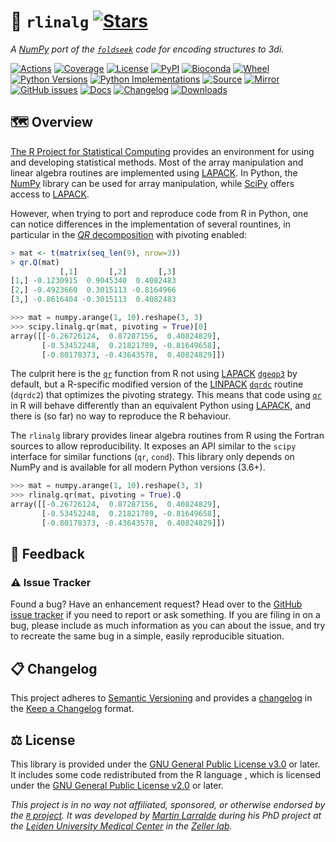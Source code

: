 # 🚀 `rlinalg` [![Stars](https://img.shields.io/github/stars/althonos/mini3di.svg?style=social&maxAge=3600&label=Star)](https://github.com/althonos/mini3di/stargazers)

*A [NumPy](https://numpy.org/) port of the [`foldseek`](https://github.com/steineggerlab/foldseek) code for encoding structures to 3di.*

[![Actions](https://img.shields.io/github/actions/workflow/status/althonos/mini3di/test.yml?branch=main&logo=github&style=flat-square&maxAge=300)](https://github.com/althonos/mini3di/actions)
[![Coverage](https://img.shields.io/codecov/c/gh/althonos/mini3di?style=flat-square&maxAge=3600)](https://codecov.io/gh/althonos/mini3di/)
[![License](https://img.shields.io/badge/license-GPLv3-blue.svg?style=flat-square&maxAge=2678400)](https://choosealicense.com/licenses/gpl-3.0/)
[![PyPI](https://img.shields.io/pypi/v/mini3di.svg?style=flat-square&maxAge=3600)](https://pypi.org/project/mini3di)
[![Bioconda](https://img.shields.io/conda/vn/bioconda/mini3di?style=flat-square&maxAge=3600&logo=anaconda)](https://anaconda.org/bioconda/mini3di)
[![Wheel](https://img.shields.io/pypi/wheel/mini3di.svg?style=flat-square&maxAge=3600)](https://pypi.org/project/mini3di/#files)
[![Python Versions](https://img.shields.io/pypi/pyversions/mini3di.svg?style=flat-square&maxAge=3600)](https://pypi.org/project/mini3di/#files)
[![Python Implementations](https://img.shields.io/badge/impl-universal-success.svg?style=flat-square&maxAge=3600&label=impl)](https://pypi.org/project/mini3di/#files)
[![Source](https://img.shields.io/badge/source-GitHub-303030.svg?maxAge=2678400&style=flat-square)](https://github.com/althonos/mini3di/)
[![Mirror](https://img.shields.io/badge/mirror-EMBL-009f4d?style=flat-square&maxAge=2678400)](https://git.embl.de/larralde/mini3di/)
[![GitHub issues](https://img.shields.io/github/issues/althonos/mini3di.svg?style=flat-square&maxAge=600)](https://github.com/althonos/mini3di/issues)
[![Docs](https://img.shields.io/readthedocs/mini3di/latest?style=flat-square&maxAge=600)](https://mini3di.readthedocs.io)
[![Changelog](https://img.shields.io/badge/keep%20a-changelog-8A0707.svg?maxAge=2678400&style=flat-square)](https://github.com/althonos/mini3di/blob/master/CHANGELOG.md)
[![Downloads](https://img.shields.io/pypi/dm/mini3di?style=flat-square&color=303f9f&maxAge=86400&label=downloads)](https://pepy.tech/project/mini3di)

## 🗺️ Overview

[The R Project for Statistical Computing](https://www.r-project.org/) provides
an environment for using and developing statistical methods. Most of the array
manipulation and linear algebra routines are implemented using 
[LAPACK]. In Python, the [NumPy] library can be used for array manipulation, 
while [SciPy] offers access to [LAPACK]. 

However, when trying to port and reproduce code from R in Python, one can 
notice differences in the implementation of several rountines, in particular
in the [$QR$ decomposition](https://en.wikipedia.org/wiki/QR_decomposition) 
with pivoting enabled:

```r
> mat <- t(matrix(seq_len(9), nrow=3))
> qr.Q(mat)
           [,1]       [,2]       [,3]
[1,] -0.1230915  0.9045340  0.4082483
[2,] -0.4923660  0.3015113 -0.8164966
[3,] -0.8616404 -0.3015113  0.4082483
```

```python
>>> mat = numpy.arange(1, 10).reshape(3, 3)
>>> scipy.linalg.qr(mat, pivoting = True)[0]
array([[-0.26726124,  0.87287156,  0.40824829],
       [-0.53452248,  0.21821789, -0.81649658],
       [-0.80178373, -0.43643578,  0.40824829]])
```

The culprit here is the [`qr`] function from R not using [LAPACK] [`dgeqp3`] 
by default, but a R-specific modified version of the [LINPACK] [`dqrdc`] 
routine (`dqrdc2`) that optimizes the pivoting strategy. This means that code 
using [`qr`] in R will behave differently than an equivalent Python using 
[LAPACK], and there is (so far) no way to reproduce the R behaviour.

The `rlinalg` library provides linear algebra routines from R using the 
Fortran sources to allow reproducibility. It exposes an API similar to 
the `scipy` interface for similar functions (`qr`, `cond`).
This library only depends on NumPy and is available for all modern Python 
versions (3.6+).

```python
>>> mat = numpy.arange(1, 10).reshape(3, 3)
>>> rlinalg.qr(mat, pivoting = True).Q
array([[-0.26726124,  0.87287156,  0.40824829],
       [-0.53452248,  0.21821789, -0.81649658],
       [-0.80178373, -0.43643578,  0.40824829]])
```

[`qr`]: https://www.rdocumentation.org/packages/base/versions/3.6.2/topics/qr
[LAPACK]: https://www.netlib.org/lapack/
[LINPACK]: https://netlib.org/linpack/
[NumPy]: https://numpy.org/
[SciPy]: https://scipy.org/
[`dgeqp3`]: https://www.netlib.org/lapack/explore-html-3.6.1/dd/d9a/group__double_g_ecomputational_ga1b0500f49e03d2771b797c6e88adabbb.html
[`dqrdc`]: https://netlib.org/linpack/dqrdc.f


<!-- ### 📋 Features -->


<!-- ## 🔧 Installing

Install the `rlinalg` package directly from [PyPi](https://pypi.org/project/rlinalg)
which hosts universal wheels that can be installed with `pip`:
```console
$ pip install rlinalg
``` -->

<!-- ## 📖 Documentation

A complete [API reference](https://rlinalg.readthedocs.io/en/stable/api.html)
can be found in the [online documentation](https://rlinalg.readthedocs.io/),
or directly from the command line using
[`pydoc`](https://docs.python.org/3/library/pydoc.html):
```console
$ pydoc rlinalg
``` -->

<!-- ## 💡 Example -->

## 💭 Feedback

### ⚠️ Issue Tracker

Found a bug? Have an enhancement request? Head over to the [GitHub issue
tracker](https://github.com/althonos/rlinalg/issues) if you need to report
or ask something. If you are filing in on a bug, please include as much
information as you can about the issue, and try to recreate the same bug
in a simple, easily reproducible situation.

<!-- ### 🏗️ Contributing

Contributions are more than welcome! See
[`CONTRIBUTING.md`](https://github.com/althonos/rlinalg/blob/main/CONTRIBUTING.md)
for more details. -->

## 📋 Changelog

This project adheres to [Semantic Versioning](http://semver.org/spec/v2.0.0.html)
and provides a [changelog](https://github.com/althonos/rlinalg/blob/master/CHANGELOG.md)
in the [Keep a Changelog](http://keepachangelog.com/en/1.0.0/) format.

## ⚖️ License

This library is provided under the
[GNU General Public License v3.0](https://choosealicense.com/licenses/gpl-3.0/) or later.
It includes some code redistributed from the R language , which is licensed under the
[GNU General Public License v2.0](https://choosealicense.com/licenses/gpl-2.0/)
or later.

*This project is in no way not affiliated, sponsored, or otherwise endorsed
by the [`R` project](https://www.r-project.org/).
It was developed by [Martin Larralde](https://github.com/althonos/) during his
PhD project at the [Leiden University Medical Center](https://www.lumc.nl/en/)
in the [Zeller lab](https://zellerlab.org/).*
